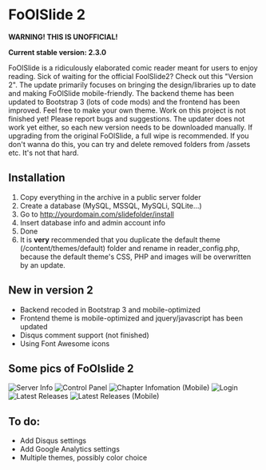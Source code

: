 FoOlSlide 2
=========
__WARNING! THIS IS UNOFFICIAL!__

__Current stable version: 2.3.0__

FoOlSlide is a ridiculously elaborated comic reader meant for users to enjoy reading.
Sick of waiting for the official FoolSlide2? Check out this "Version 2". The update primarily focuses on bringing the design/libraries up to date and making FoOlSlide mobile-friendly. The backend theme has been updated to Bootstrap 3 (lots of code mods) and the frontend has been improved. Feel free to make your own theme.
Work on this project is not finished yet! Please report bugs and suggestions. The updater does not work yet either, so each new version needs to be downloaded manually. If upgrading from the original FoOlSlide, a full wipe is recommended. If you don't wanna do this, you can try and delete removed folders from /assets etc. It's not that hard.

Installation
------------
1.  Copy everything in the archive in a public server folder
2.  Create a database (MySQL, MSSQL, MySQLi, SQLite...)
3.  Go to http://yourdomain.com/slidefolder/install
4.  Insert database info and admin account info
5.  Done
6.  It is **very** recommended that you duplicate the default theme (/content/themes/default) folder and rename in reader_config.php, because the default theme's CSS, PHP and images will be overwritten by an update.

New in version 2
------------
-  Backend recoded in Bootstrap 3 and mobile-optimized
-  Frontend theme is mobile-optimized and jquery/javascript has been updated
-  Disqus comment support (not finished)
-  Using Font Awesome icons

Some pics of FoOlslide 2
------------
![Server Info](http://i.imgur.com/eKwkMj9.png)
![Control Panel](http://i.imgur.com/hIMMKgZ.png)
![Chapter Infomation (Mobile)](http://i.imgur.com/mVT47ed.png)
![Login](http://i.imgur.com/ycPlBEs.png)
![Latest Releases](http://i.imgur.com/FCpvUpR.png)
![Latest Releases (Mobile)](http://i.imgur.com/4Ud6rXU.png)


To do:
------------
- Add Disqus settings
- Add Google Analytics settings
- Multiple themes, possibly color choice
